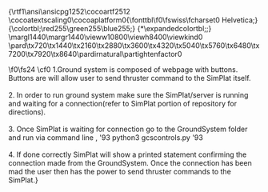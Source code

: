 {\rtf1\ansi\ansicpg1252\cocoartf2512
\cocoatextscaling0\cocoaplatform0{\fonttbl\f0\fswiss\fcharset0 Helvetica;}
{\colortbl;\red255\green255\blue255;}
{\*\expandedcolortbl;;}
\margl1440\margr1440\vieww10800\viewh8400\viewkind0
\pard\tx720\tx1440\tx2160\tx2880\tx3600\tx4320\tx5040\tx5760\tx6480\tx7200\tx7920\tx8640\pardirnatural\partightenfactor0

\f0\fs24 \cf0 1.Ground system is composed of webpage with buttons.  Buttons are will allow user to send thruster command to the SimPlat itself. \
\
2. In order to run ground system make sure the SimPlat/server is running and waiting for a connection(refer to SimPlat portion of repository for directions).  \
\
3. Once SimPlat is waiting for connection go to the GroundSystem folder and run via command line  , \'93 python3  gcscontrols.py \'93\
\
4. If done correctly SimPlat will show a printed statement confirming the connection made from the GroundSystem. Once the connection has been mad the user then has the power to send thruster commands to the SimPlat.}